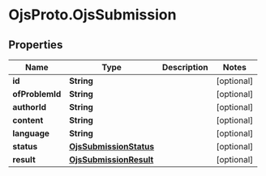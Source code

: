 # OjsProto.OjsSubmission

## Properties

Name | Type | Description | Notes
------------ | ------------- | ------------- | -------------
**id** | **String** |  | [optional] 
**ofProblemId** | **String** |  | [optional] 
**authorId** | **String** |  | [optional] 
**content** | **String** |  | [optional] 
**language** | **String** |  | [optional] 
**status** | [**OjsSubmissionStatus**](OjsSubmissionStatus.md) |  | [optional] 
**result** | [**OjsSubmissionResult**](OjsSubmissionResult.md) |  | [optional] 


